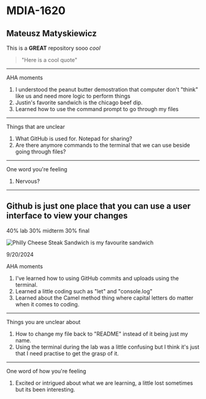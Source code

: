 # MDIA-1620

Mateusz Matyskiewicz
-------------------------
This is a **GREAT** repository sooo *cool*
> "Here is a cool quote"
-------------------------
AHA moments
1. I understood the peanut butter demostration that computer don't "think" like us and need more logic to perform things
2. Justin's favorite sandwich is the chicago beef dip.
3. Learned how to use the command prompt to go through my files
-------------------------
Things that are unclear
1. What GitHub is used for. Notepad for sharing?
2. Are there anymore commands to the terminal that we can use beside going through files?
-------------------------
One word you're feeling
1. Nervous?
-----------------------
Github is just one place that you can use a user interface to view your changes
----------------------

40% lab
30% midterm
30% final

![Philly Cheese Steak Sandwich is my favourite sandwich](https://www.spoonforkbacon.com/wp-content/uploads/2021/10/philly_cheesesteak_recipe-card.jpg)

9/20/2024

AHA moments
1. I've learned how to using GitHub commits and uploads using the terminal.
2. Learned a little coding such as "let" and "console.log"
3. Learned about the Camel method thing where capital letters do matter when it comes to coding.
-------------------------------------------------------------------------------------------------------
Things you are unclear about
1. How to change my file back to "README" instead of it being just my name.
2. Using the terminal during the lab was a little confusing but I think it's just that I need practise to get the grasp of it.
-------------------------------------------------------------------------------------------------------
One word of how you're feeling
1. Excited or intrigued about what we are learning, a little lost sometimes but its been interesting.

